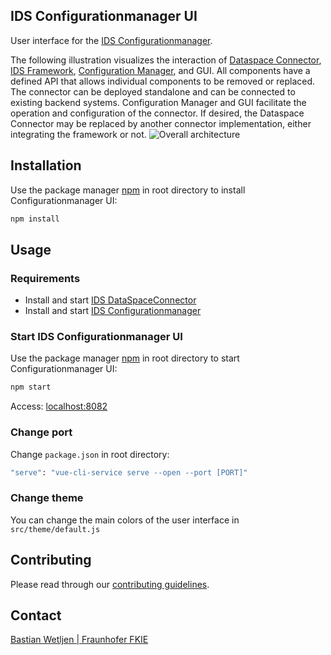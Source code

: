 ## IDS Configurationmanager UI

User interface for the [IDS Configurationmanager](https://github.com/FraunhoferISST/IDS-Configurationmanager).

The following illustration visualizes the interaction of [Dataspace Connector](https://github.com/FraunhoferISST/DataspaceConnector), [IDS Framework](https://github.com/FraunhoferISST/IDS-Connector-Framework), [Configuration Manager](https://github.com/FraunhoferISST/IDS-Configurationmanager), and GUI. All components have a defined API that allows individual components to be removed or replaced. The connector can be deployed standalone and can be connected to existing backend systems. Configuration Manager and GUI facilitate the operation and configuration of the connector. If desired, the Dataspace Connector may be replaced by another connector implementation, either integrating the framework or not.
![Overall architecture](https://github.com/fkie/ids-configmanager-ui/blob/master/images/overall-architecture.png?raw=true)

## Installation

Use the package manager [npm](https://nodejs.org/en/download/) in root directory to install Configurationmanager UI:

```bash
npm install
```

## Usage

### Requirements
* Install and start [IDS DataSpaceConnector](https://github.com/FraunhoferISST/DataspaceConnector)
* Install and start [IDS Configurationmanager](https://github.com/FraunhoferISST/IDS-Configurationmanager)

### Start IDS Configurationmanager UI
Use the package manager [npm](https://nodejs.org/en/download/) in root directory to start Configurationmanager UI:
```bash
npm start
```
Access: [localhost:8082](http://localhost:8082) 

### Change port

Change `package.json` in root directory:
```bash
"serve": "vue-cli-service serve --open --port [PORT]"
```

### Change theme

You can change the main colors of the user interface in `src/theme/default.js`

## Contributing

Please read through our [contributing guidelines](https://github.com/fkie/ids-configmanager-ui/blob/master/CONTRIBUTING.md).

## Contact

[Bastian Wetljen | Fraunhofer FKIE](mailto:bastian.weltjen@fkie.fraunhofer.de) 
